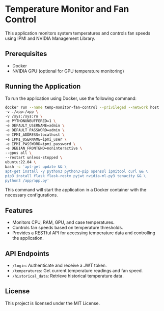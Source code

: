 # Temperature Monitor and Fan Control

This application monitors system temperatures and controls fan speeds using IPMI and NVIDIA Management Library.

## Prerequisites

- Docker
- NVIDIA GPU (optional for GPU temperature monitoring)

## Running the Application

To run the application using Docker, use the following command:

```bash
docker run --name temp-monitor-fan-control --privileged --network host \
-v ./app:/app \
-v /sys:/sys:ro \
-e PYTHONUNBUFFERED=1 \
-e DEFAULT_USERNAME=admin \
-e DEFAULT_PASSWORD=admin \
-e IPMI_ADDRESS=localhost \
-e IPMI_USERNAME=ipmi_user \
-e IPMI_PASSWORD=ipmi_password \
-e DEBIAN_FRONTEND=noninteractive \
--gpus all \
--restart unless-stopped \
ubuntu:22.04 \
bash -c 'apt-get update && \
apt-get install -y python3 python3-pip openssl ipmitool curl && \
pip3 install flask flask-restx pyjwt nvidia-ml-py3 tenacity && \
python3 /app/app.py'
```

This command will start the application in a Docker container with the necessary configurations.

## Features

- Monitors CPU, RAM, GPU, and case temperatures.
- Controls fan speeds based on temperature thresholds.
- Provides a RESTful API for accessing temperature data and controlling the application.

## API Endpoints

- `/login`: Authenticate and receive a JWT token.
- `/temperatures`: Get current temperature readings and fan speed.
- `/historical_data`: Retrieve historical temperature data.

## License

This project is licensed under the MIT License.
